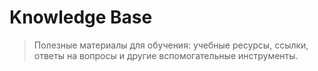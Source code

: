 # Knowledge Base
>Полезные материалы для обучения: учебные ресурсы, ссылки, ответы на вопросы и другие вспомогательные инструменты.
